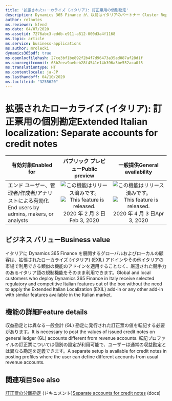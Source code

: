 ```yaml
---
title: '拡張されたローカライズ (イタリア): 訂正票用の個別勘定'
description: Dynamics 365 Finance が、以前はイタリアのパートナー Cluster Reply によって提供された、拡張されたローカライズ (イタリア) (EXIL) アドオンでのみ利用可能であった、イタリア語固有の機能セットが利用できるように拡張されました。
author: relnotes
ms.reviewer: kfend
ms.date: 04/07/2020
ms.assetid: 7276abc3-eddb-e911-a812-000d3a4f1168
ms.topic: article
ms.service: business-applications
ms.author: mrolecki
dynamics365pdf: true
ms.openlocfilehash: 27ce3bf1be892f2b4f7d96473a35ad087af28d1f
ms.sourcegitcommit: 63b2eea9aebeb28f4541e14b396a3be552aca0f5
ms.translationtype: HT
ms.contentlocale: ja-JP
ms.lasthandoff: 04/10/2020
ms.locfileid: "3255620"
---
```

# <a name="extended-italian-localization-separate-accounts-for-credit-notes"></a><span data-ttu-id="39dce-103">拡張されたローカライズ (イタリア): 訂正票用の個別勘定</span><span class="sxs-lookup"><span data-stu-id="39dce-103">Extended Italian localization: Separate accounts for credit notes</span></span>


| <span data-ttu-id="39dce-104">有効対象</span><span class="sxs-lookup"><span data-stu-id="39dce-104">Enabled for</span></span>    |  <span data-ttu-id="39dce-105">パブリック プレビュー</span><span class="sxs-lookup"><span data-stu-id="39dce-105">Public preview</span></span> | <span data-ttu-id="39dce-106">一般提供</span><span class="sxs-lookup"><span data-stu-id="39dce-106">General availability</span></span> | 
| ---------- | :----------: |:----------: |
|<span data-ttu-id="39dce-107">エンド ユーザー、管理者/作成者/アナリストによる有効化</span><span class="sxs-lookup"><span data-stu-id="39dce-107">End users by admins, makers, or analysts</span></span>|<span data-ttu-id="39dce-108">![この機能はリリース済みです。](/dynamics365-release-plan/media/green-checkmark.png "この機能はリリース済みです。")</span><span class="sxs-lookup"><span data-stu-id="39dce-108">![This feature is released.](/dynamics365-release-plan/media/green-checkmark.png "This feature is released.")</span></span> <span data-ttu-id="39dce-109">2020 年 2 月 3 日</span><span class="sxs-lookup"><span data-stu-id="39dce-109">Feb 3, 2020</span></span>| <span data-ttu-id="39dce-110">![この機能はリリース済みです。](/dynamics365-release-plan/media/green-checkmark.png "この機能はリリース済みです。")</span><span class="sxs-lookup"><span data-stu-id="39dce-110">![This feature is released.](/dynamics365-release-plan/media/green-checkmark.png "This feature is released.")</span></span> <span data-ttu-id="39dce-111">2020 年 4 月 3 日</span><span class="sxs-lookup"><span data-stu-id="39dce-111">Apr 3, 2020</span></span>|


## <a name="business-value"></a><span data-ttu-id="39dce-112">ビジネス バリュー</span><span class="sxs-lookup"><span data-stu-id="39dce-112">Business value</span></span>
<!-- bv start -->
<span data-ttu-id="39dce-113">イタリアに Dynamics 365 Finance を展開するグローバルおよびローカルの顧客は、拡張されたローカライズ (イタリア) (EXIL) アドインやその他イタリアの市場で利用できる類似の機能のアドインを適用することなく、厳選された競争力のあるイタリア語の規制機能をそのまま利用できます。</span><span class="sxs-lookup"><span data-stu-id="39dce-113">Global and local customers who deploy Dynamics 365 Finance in Italy receive selected regulatory and competitive Italian features out of the box without the need to apply the Extended Italian Localization (EXIL) add-in or any other add-in with similar features available in the Italian market.</span></span>
<!-- bv end -->



## <a name="feature-details"></a><span data-ttu-id="39dce-114">機能の詳細</span><span class="sxs-lookup"><span data-stu-id="39dce-114">Feature details</span></span>
<!--feature detail start -->
<span data-ttu-id="39dce-115">収益勘定とは異なる一般会計 (GL) 勘定に発行された訂正票の値を転記する必要があります。</span><span class="sxs-lookup"><span data-stu-id="39dce-115">It is necessary to post the values of issued credit notes on general ledger (GL) accounts different from revenue accounts.</span></span> <span data-ttu-id="39dce-116">転記プロファイルの訂正票については個別の設定が利用可能で、ユーザーは通常の収益勘定とは異なる勘定を定義できます。</span><span class="sxs-lookup"><span data-stu-id="39dce-116">A separate setup is available for credit notes in posting profiles where the user can define different accounts from usual revenue accounts.</span></span>
<!--feature detail end -->










## <a name="see-also"></a><span data-ttu-id="39dce-117">関連項目</span><span class="sxs-lookup"><span data-stu-id="39dce-117">See also</span></span>

<!--docs start-->
<span data-ttu-id="39dce-118">[訂正票の分離勘定](https://docs.microsoft.com/dynamics365/finance/localizations/emea-ita-exil-separate-account-credit) (ドキュメント)</span><span class="sxs-lookup"><span data-stu-id="39dce-118">[Separate accounts for credit notes](https://docs.microsoft.com/dynamics365/finance/localizations/emea-ita-exil-separate-account-credit) (docs)</span></span>
<!--docs end-->
